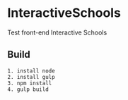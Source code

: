 # InteractiveSchools
Test front-end Interactive Schools

## Build

    1. install node
    2. install gulp
    3. npm install
    4. gulp build 